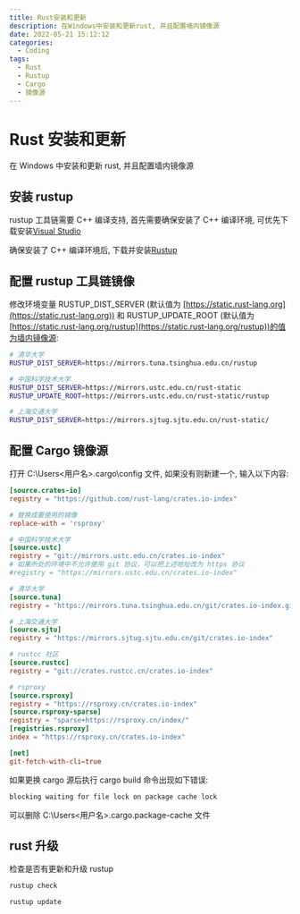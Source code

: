 ```yaml
---
title: Rust安装和更新
description: 在Windows中安装和更新rust, 并且配置墙内镜像源
date: 2022-05-21 15:12:12
categories:
  - Coding
tags:
  - Rust
  - Rustup
  - Cargo
  - 镜像源
---
```


# Rust 安装和更新

在 Windows 中安装和更新 rust, 并且配置墙内镜像源

## 安装 rustup

rustup 工具链需要 C++ 编译支持, 首先需要确保安装了 C++ 编译环境, 可优先下载安装[Visual Studio](https://visualstudio.microsoft.com/zh-hans/visual-cpp-build-tools/)

确保安装了 C++ 编译环境后, 下载并安装[Rustup](https://www.rust-lang.org/tools/install)

## 配置 rustup 工具链镜像

修改环境变量 RUSTUP_DIST_SERVER (默认值为 [https://static.rust-lang.org](https://static.rust-lang.org)) 和 RUSTUP_UPDATE_ROOT (默认值为 [https://static.rust-lang.org/rustup](https://static.rust-lang.org/rustup))的值为墙内镜像源:

```sh
# 清华大学
RUSTUP_DIST_SERVER=https://mirrors.tuna.tsinghua.edu.cn/rustup

# 中国科学技术大学
RUSTUP_DIST_SERVER=https://mirrors.ustc.edu.cn/rust-static
RUSTUP_UPDATE_ROOT=https://mirrors.ustc.edu.cn/rust-static/rustup

# 上海交通大学
RUSTUP_DIST_SERVER=https://mirrors.sjtug.sjtu.edu.cn/rust-static/
```

## 配置 Cargo 镜像源

打开 C:\Users\<用户名>\.cargo\config 文件, 如果没有则新建一个, 输入以下内容:

```toml
[source.crates-io]
registry = "https://github.com/rust-lang/crates.io-index"

# 替换成要使用的镜像
replace-with = 'rsproxy'

# 中国科学技术大学
[source.ustc]
registry = "git://mirrors.ustc.edu.cn/crates.io-index"
# 如果所处的环境中不允许使用 git 协议，可以把上述地址改为 https 协议
#registry = "https://mirrors.ustc.edu.cn/crates.io-index"

# 清华大学
[source.tuna]
registry = "https://mirrors.tuna.tsinghua.edu.cn/git/crates.io-index.git"

# 上海交通大学
[source.sjtu]
registry = "https://mirrors.sjtug.sjtu.edu.cn/git/crates.io-index"

# rustcc 社区
[source.rustcc]
registry = "git://crates.rustcc.cn/crates.io-index"

# rsproxy
[source.rsproxy]
registry = "https://rsproxy.cn/crates.io-index"
[source.rsproxy-sparse]
registry = "sparse+https://rsproxy.cn/index/"
[registries.rsproxy]
index = "https://rsproxy.cn/crates.io-index"

[net]
git-fetch-with-cli=true
```

如果更换 cargo 源后执行 cargo build 命令出现如下错误:

```sh
blocking waiting for file lock on package cache lock
```

可以删除 C:\Users\<用户名>\.cargo\.package-cache 文件

## rust 升级

检查是否有更新和升级 rustup

```sh
rustup check

rustup update
```
